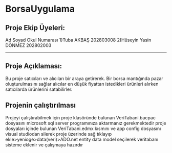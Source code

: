 # BorsaUygulama

Proje Ekip Üyeleri:
------
Ad Soyad                  Okul Numarası
1)Tuba AKBAŞ              202803008
2)Hüseyin Yasin DÖNMEZ    202802003

-------
Proje Açıklaması:
-
Bu proje satıcıları ve alıcıları bir araya getirerek. Bir borsa mantığında pazar oluşturulmasını sağlar alıcılar en düşük fiyattan istedikleri ürünleri alırken satıcılarda ürünlerini satabilirler.

Projenin çalıştırılması
---
Projeyi çalıştırabilmek için proje klasöründe bulunan
VeriTabani.bacpac dosyasını microsoft sql server programınıza aktarmanız gerekmektedir
proje dosyaları içinde bulunan VeriTabani.edmx kısmını ve app config dosyasını visual studiodan silerek 
proje üzerinde sağ tıklayıp ekle>yenioge>data(veri)>ADO.net entity data model seçilerek veritabanı sisteme eklenir ve çalışmaya hazırdır
